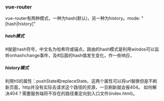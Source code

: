 ### vue-router
vue-router有两种模式，一种为hash(默认)，另一种为history。mode: "[hash|history]"
##### hash模式
\#就是hash符号，中文名为哈希符或锚点。路由的hash模式是利用windos可以监听onhashchange事件，及#后面的hash值发生变化，作一些响应，
##### history模式
利用h5的属性：pushState和replaceState。这两个属性可以将url替换但是不刷新页面，http并没有实际去请求这个路径的资源，一旦刷新就会报404。
如何解决404？需要服务端将不存在的路径重定向到入口文件(index.html)。
